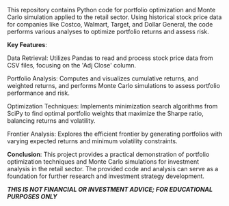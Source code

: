 This repository contains Python code for portfolio optimization and Monte Carlo simulation applied to the retail sector. Using historical stock price data for companies like Costco, Walmart, Target, and Dollar General, the code performs various analyses to optimize portfolio returns and assess risk.

**Key Features**:

Data Retrieval: Utilizes Pandas to read and process stock price data from CSV files, focusing on the 'Adj Close' column.

Portfolio Analysis: Computes and visualizes cumulative returns, and weighted returns, and performs Monte Carlo simulations to assess portfolio performance and risk.

Optimization Techniques: Implements minimization search algorithms from SciPy to find optimal portfolio weights that maximize the Sharpe ratio, balancing returns and volatility.

Frontier Analysis: Explores the efficient frontier by generating portfolios with varying expected returns and minimum volatility constraints.

**Conclusion**:
This project provides a practical demonstration of portfolio optimization techniques and Monte Carlo simulations for investment analysis in the retail sector. The provided code and analysis can serve as a foundation for further research and investment strategy development.

***THIS IS NOT FINANCIAL OR INVESTMENT ADVICE; FOR EDUCATIONAL PURPOSES ONLY***
